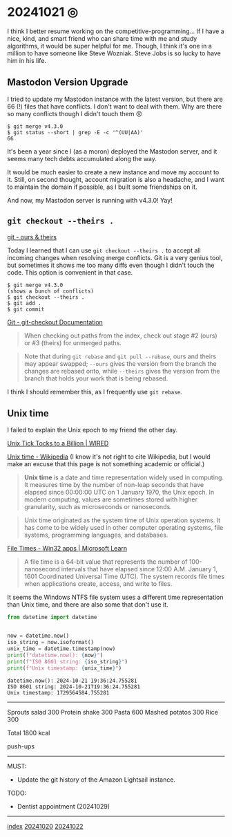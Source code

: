 <head><meta name="viewport" content="width=device-width, initial-scale=1.0, user-scalable=yes" /><meta charset="UTF-8"></head>

# 20241021 ◎

I think I better resume working on the competitive-programming... If I have a nice, kind, and smart friend who can share time with me and study algorithms, it would be super helpful for me. Though, I think it\'s one in a million to have someone like Steve Wozniak. Steve Jobs is so lucky to have him in his life.

## Mastodon Version Upgrade

I tried to update my Mastodon instance with the latest version, but there are 66 (!) files that have conflicts. I don\'t want to deal with them. Why are there so many conflicts though I didn\'t touch them :angry:

```
$ git merge v4.3.0
$ git status --short | grep -E -c '^(UU|AA)'
66
```

It\'s been a year since I (as a moron) deployed the Mastodon server, and it seems many tech debts accumulated along the way.

It would be much easier to create a new instance and move my account to it. Still, on second thought, account migration is also a headache, and I want to maintain the domain if possible, as I built some friendships on it. 

And now, my Mastodon server is running with v4.3.0! Yay!

## `git checkout --theirs .`

[git - ours & theirs](https://nitaym.github.io/ourstheirs/)

Today I learned that I can use `git checkout --theirs .` to accept all incoming changes when resolving merge conflicts. Git is a very genius tool, but sometimes it shows me too many diffs even though I didn\'t touch the code. This option is convenient in that case.

```
$ git merge v4.3.0
(shows a bunch of conflicts)
$ git checkout --theirs .
$ git add .
$ git commit
```

[Git - git-checkout Documentation](https://nitaym.github.io/ourstheirs/)

> When checking out paths from the index, check out stage #2 (ours) or #3 (theirs) for unmerged paths.

> Note that during `git rebase` and `git pull --rebase`, ours and theirs may appear swapped; `--ours` gives the version from the branch the changes are rebased onto, while `--theirs` gives the version from the branch that holds your work that is being rebased.

I think I should remember this, as I frequently use `git rebase`.

## Unix time

I failed to explain the Unix epoch to my friend the other day.

[Unix Tick Tocks to a Billion | WIRED](https://www.wired.com/2001/09/unix-tick-tocks-to-a-billion/)

[Unix time - Wikipedia](https://en.wikipedia.org/wiki/Unix_time)  (I know it\'s not right to cite Wikipedia, but I would make an excuse that this page is not something academic or official.)

> **Unix time** is a date and time representation widely used in computing. It measures time by the number of non-leap seconds that have elapsed since 00:00:00 UTC on 1 January 1970, the Unix epoch. In modern computing, values are sometimes stored with higher granularity, such as microseconds or nanoseconds.

> Unix time originated as the system time of Unix operation systems. It has come to be widely used in other computer operating systems, file systems, programming languages, and databases.

[File Times - Win32 apps | Microsoft Learn](https://learn.microsoft.com/en-us/windows/win32/sysinfo/file-times)

> A file time is a 64-bit value that represents the number of 100-nanosecond intervals that have elapsed since 12:00 A.M. January 1, 1601 Coordinated Universal Time (UTC). The system records file times when applications create, access, and write to files.

It seems the Windows NTFS file system uses a different time representation than Unix time, and there are also some that don\'t use it.

```python
from datetime import datetime


now = datetime.now()
iso_string = now.isoformat()
unix_time = datetime.timestamp(now)
print(f"datetime.now(): {now}")
print(f"ISO 8601 string: {iso_string}")
print(f"Unix timestamp: {unix_time}")
```

```
datetime.now(): 2024-10-21 19:36:24.755281
ISO 8601 string: 2024-10-21T19:36:24.755281
Unix timestamp: 1729564584.755281
```

---

Sprouts salad 300
Protein shake 300
Pasta 600
Mashed potatos 300
Rice 300

Total 1800 kcal

push-ups

---

MUST:

- Update the git history of the Amazon Lightsail instance.

TODO:

- Dentist appointment (20241029)

---

[index](../../index.html)
[20241020](20241020.html)
[20241022](20241022.html)

